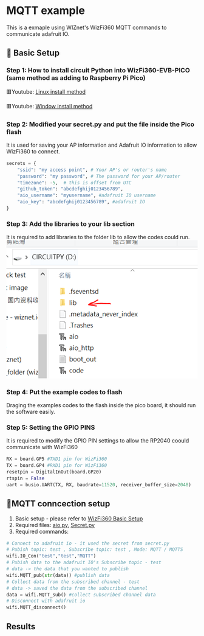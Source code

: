 # MQTT example
This is a exmaple using WIZnet's WizFi360 MQTT commands to communicate adafruit IO.

## 🤖 Basic Setup
### Step 1: How to install circuit Python into WizFi360-EVB-PICO (same method as adding to Raspberry Pi Pico)
🟥Youtube: [Linux install method][link-linux install]

🟥Youtube: [Window install method][link-window install]

### Step 2: Modified your secret.py and put the file inside the Pico flash
It is used for saving your AP information and Adafruit IO information to allow WizFi360 to connect.
```python
secrets = {
    "ssid": "my access point", # Your AP's or router's name
    "password": "my password", # The password for your AP/router
    "timezone": -5,  # this is offset from UTC
    "github_token": "abcdefghij0123456789",
    "aio_username": "myusername", #adafruit IO username
    "aio_key": "abcdefghij0123456789", #adafruit IO 
}
```
### Step 3: Add the libraries to your lib section
It is required to add libraries to the folder lib to allow the codes could run.
![link-lib_image]

### Step 4: Put the example codes to flash
Draging the examples codes to the flash inside the pico board, it should run the software easily.

### Step 5: Setting the GPIO PINS
It is required to modify the GPIO PIN settings to allow the RP2040 coould communicate with WizFi360
```python
RX = board.GP5 #TXD1 pin for WizFi360
TX = board.GP4 #RXD1 pin for WizFi360
resetpin = DigitalInOut(board.GP20) 
rtspin = False
uart = busio.UART(TX, RX, baudrate=11520, receiver_buffer_size=2048)
```

## 🔰MQTT conncection setup
1. Basic setup - please refer to [WizFi360 Basic Setup][link-readme]
2. Required files: [aio.py][link-aio], [Secret.py][link-secret]
3. Required commands:
```python
# Connect to adafruit io - it used the secret from secret.py
# Pubish topic: test , Subscribe topic: test , Mode: MQTT / MQTTS
wifi.IO_Con("test","test","MQTT") 
# Pubish data to the adafruit IO's Subscribe topic - test
# data -> the data that you wanted to publish
wifi.MQTT_pub(str(data)) #publish data
# Collect data from the subscribed channel - test
# data -> saved the data from the subscribed channel
data = wifi.MQTT_sub() #collect subscribed channel data
# Disconnect with adafruit io 
wifi.MQTT_disconnect()
```
## Results


[link-readme]: https://github.com/ronpang/WizFi360-cpy
[link-aio]: https://github.com/ronpang/WizFi360-cpy/blob/main/examples/MQTT/aio.py
[link-secret]: https://github.com/ronpang/WizFi360-cpy/blob/main/examples/secrets.py
[link-linux install]: https://www.youtube.com/watch?v=onBkPkaqDnk&list=PL846hFPMqg3h4HpTVO8cPPHZnJIRA4I2p&index=3
[link-window install]: https://www.youtube.com/watch?v=e_f9p-_JWZw&t=374s
[link-lib_image]: https://github.com/ronpang/WizFi360-cpy/blob/main/img/lib%20image.PNG
